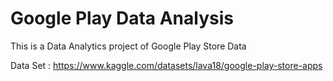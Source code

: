 # Google Play Data Analysis
This is a Data Analytics project of Google Play Store Data

Data Set : https://www.kaggle.com/datasets/lava18/google-play-store-apps


